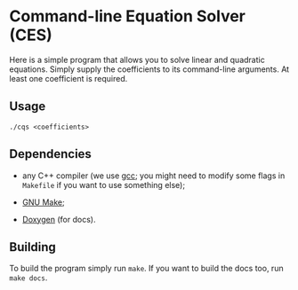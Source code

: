 # Command-line Equation Solver (CES)

Here is a simple program that allows you to solve linear and quadratic
equations. Simply supply the coefficients to its command-line arguments. At
least one coefficient is required.


## Usage

```
./cqs <coefficients>
```


## Dependencies

- any C++ compiler (we use [gcc](https://gcc.gnu.org); you might need to
  modify some flags in ``Makefile`` if you want to use something else);

- [GNU Make](https://www.gnu.org/software/make);

- [Doxygen](https://doxygen.nl) (for docs).


## Building

To build the program simply run ``make``. If you want to build the docs
too, run ``make docs``.
